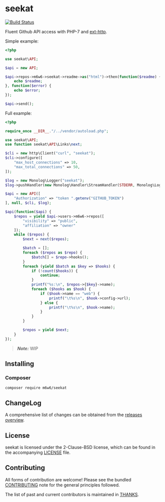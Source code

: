 # seekat

[![Build Status](https://travis-ci.org/m6w6/seekat.svg)](https://travis-ci.org/m6w6/seekat)

Fluent Github API access with PHP-7 and [ext-http](https://github.com/m6w6/ext-http).

Simple example:

```php
<?php

use seekat\API;

$api = new API;

$api->repos->m6w6->seekat->readme->as("html")->then(function($readme) {
	echo $readme;
}, function($error) {
	echo $error;
});

$api->send();
```

Full example:

```php
<?php

require_once __DIR__."/../vendor/autoload.php";

use seekat\API;
use function seekat\API\Links\next;

$cli = new http\Client("curl", "seekat");
$cli->configure([
	"max_host_connections" => 10,
	"max_total_connections" => 50,
]);

$log = new Monolog\Logger("seekat");
$log->pushHandler(new Monolog\Handler\StreamHandler(STDERR, Monolog\Logger::WARNING));

$api = new API([
	"Authorization" => "token ".getenv("GITHUB_TOKEN")
], null, $cli, $log);

$api(function($api) {
	$repos = yield $api->users->m6w6->repos([
		"visibility" => "public",
		"affiliation" => "owner"
	]);
	while ($repos) {
		$next = next($repos);

		$batch = [];
		foreach ($repos as $repo) {
			$batch[] = $repo->hooks();
		}
		foreach (yield $batch as $key => $hooks) {
			if (!count($hooks)) {
				continue;
			}
			printf("%s:\n", $repos->{$key}->name);
			foreach ($hooks as $hook) {
				if ($hook->name == "web") {
					printf("\t%s\n", $hook->config->url);
				} else {
					printf("\t%s\n", $hook->name);
				}
			}
		}

		$repos = yield $next;
	}
});
```


> ***Note:*** WIP


## Installing

### Composer

	composer require m6w6/seekat

## ChangeLog

A comprehensive list of changes can be obtained from the
[releases overview](https://github.com/m6w6/seekat/releases).

## License

seekat is licensed under the 2-Clause-BSD license, which can be found in
the accompanying [LICENSE](./LICENSE) file.

## Contributing

All forms of contribution are welcome! Please see the bundled
[CONTRIBUTING](./CONTRIBUTING.md) note for the general principles followed.

The list of past and current contributors is maintained in [THANKS](./THANKS).
